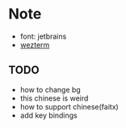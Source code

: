 # Note

* font: jetbrains
* [wezterm](https://wezfurlong.org/wezterm/)

## TODO

* how to change bg
* this chinese is weird
* how to support chinese(faitx)
* add key bindings
